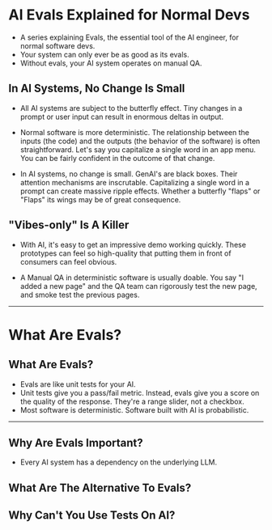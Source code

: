 # AI Evals Explained for Normal Devs

- A series explaining Evals, the essential tool of the AI engineer, for normal software devs.
- Your system can only ever be as good as its evals.
- Without evals, your AI system operates on manual QA.

## In AI Systems, No Change Is Small

- All AI systems are subject to the butterfly effect. Tiny changes in a prompt or user input can result in enormous deltas in output.

- Normal software is more deterministic. The relationship between the inputs (the code) and the outputs (the behavior of the software) is often straightforward. Let's say you capitalize a single word in an app menu. You can be fairly confident in the outcome of that change.

- In AI systems, no change is small. GenAI's are black boxes. Their attention mechanisms are inscrutable. Capitalizing a single word in a prompt can create massive ripple effects. Whether a butterfly "flaps" or "Flaps" its wings may be of great consequence.

## "Vibes-only" Is A Killer

- With AI, it's easy to get an impressive demo working quickly. These prototypes can feel so high-quality that putting them in front of consumers can feel obvious.

- A Manual QA in deterministic software is usually doable. You say "I added a new page" and the QA team can rigorously test the new page, and smoke test the previous pages.

---

# What Are Evals?

## What Are Evals?

- Evals are like unit tests for your AI.
- Unit tests give you a pass/fail metric. Instead, evals give you a score on the quality of the response. They're a range slider, not a checkbox.
- Most software is deterministic. Software built with AI is probabilistic.

---

## Why Are Evals Important?

- Every AI system has a dependency on the underlying LLM.

## What Are The Alternative To Evals?

## Why Can't You Use Tests On AI?
